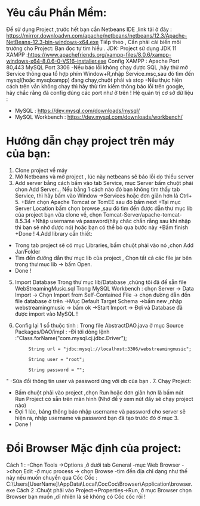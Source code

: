 # Yêu cầu Phần Mềm:
  Để sử dụng Project ,trước hết bạn cần Netbeans IDE ,link tải ở đây : 
    https://mirror.downloadvn.com/apache/netbeans/netbeans/12.3/Apache-NetBeans-12.3-bin-windows-x64.exe
  Tiếp theo , Cần phải cài biến môi trường cho Project: Bạn đọc tự tìm hiểu .
  JDK: Project sử dụng JDK 11 
  XAMPP :https://www.apachefriends.org/xampp-files/8.0.6/xampp-windows-x64-8.0.6-0-VS16-installer.exe
  Config XAMPP : Apache Port 80,443
                MySQL Port 3306
  -Nếu báo lỗi không chạy được SQL ,hãy thử mở Service thông qua tổ hợp phím Window+R,nhập Service.msc,sau đó tìm đến mysql(hoặc mysqlxampp) đang chạy,chuột phải và stop
  -Nếu thực hiện cách trên vẫn không chạy thì hãy thử tìm kiếm thông báo lỗi trên google, hãy chắc rằng đã config đúng các port như ở trên !
  Hệ quản trị cơ sở dữ liệu : 
  + MySQL : https://dev.mysql.com/downloads/mysql/
  + MySQL Workbench : https://dev.mysql.com/downloads/workbench/
# Hướng dẫn chạy project trên máy của bạn:
1. Clone project về máy
2. Mở Netbeans và mở project , lúc này netbeans sẽ báo lỗi do thiếu server
3. Add server bằng cách bấm vào tab Service, mục Server bấm chuột phải chọn Add Server...
Nếu bằng 1 cách nào đó bạn không tìm thấy tab Service, thì hãy bấm vào Window ->Services hoặc đơn giản hơn là Ctrl+ 5.
+Bấm chọn Apache Tomcat or TomEE sau đó bấm next
+Tại mục Server Location bấm chọn browse ,sau đó tìm đến được dẫn thư mục lib của project bạn vừa clone về, chọn Tomcat-Server/apache-tomcat-8.5.34
+Nhập username và password(hãy chăc chắn rằng sau khi nhập thì bạn sẽ nhớ được nó) hoặc bạn có thể bỏ qua bước này
+Bấm finish
+Done !
4.Add library cần thiết:
- Trong tab project sẽ có mục Libraries, bấm chuột phải vào nó ,chọn Add Jar/Folder
- Tìm đến đường dẫn thư mục lib của project , Chọn tất cả các file jar bên trong thư mục lib -> bấm Open.
- Done !
5. Import Database
  Trong thư mục lib/Database ,chúng tôi đã để sẵn file WebStreamingMusic.sql
  Trong MySQL Workbench : chọn Server -> Data Import -> Chọn Import from Self-Contained File -> chọn đường dẫn đến file database ở trên
  ->Mục Default Target Schema ->bấm new ,nhập webstreamingmusic -> bấm ok ->Start Import
  -> Đợi và Database đã được import vào MySQL !
6. Config lại 1 số thuộc tính :
  Trong file AbstractDAO.java ở mục Source Packages/DAO/impl :
    -Đi tới dòng lệnh :"Class.forName("com.mysql.cj.jdbc.Driver");

            String url = "jdbc:mysql://localhost:3306/webstreamingmusic";

            String user = "root";

            String password = ""; 
"
    -Sửa đổi thông tin user và password ứng với db của bạn .
7. Chạy Project:
- Bấm chuột phải vào project ,chọn Run hoặc đơn giản hơn là bấm nút Run Project có sẵn trên màn hình (Nhớ để ý xem nút đấy sẽ chạy project nào)
- Đợi 1 lúc, bảng thông báo nhập username và password cho server sẽ hiện ra, nhập username và password bạn đã tạo trước đó ở mục 3.
- Done !


# Đổi Browser Mặc định của project:
Cách 1 : -Chọn Tools ->Options ,ở dưới tab General 
-mục Web Browser ->chọn Edit
-ở mục process -> chọn Browse
-tìm đến địa chỉ dạng như thế này nếu muốn chuyển qua Cốc Cốc : C:\Users\[UserName]\AppData\Local\CocCoc\Browser\Application\browser.exe
Cách 2 :Chuột phải vào Project->Properties->Run, ở mục Browser chọn Browser bạn muốn ,dĩ nhiên là sẽ không có Cốc cốc rồi !
